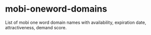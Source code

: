 # mobi-oneword-domains
List of mobi one word domain names with availability, expiration date, attractiveness, demand score.
